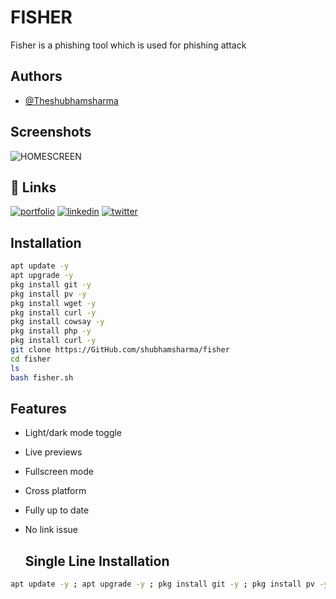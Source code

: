 
# FISHER

Fisher is a phishing tool which is used for phishing attack 



## Authors

- [@Theshubhamsharma](https://www.github.com/shubhamsharma)

  
## Screenshots

![HOMESCREEN](https://github.com/shubhamsharma/fisher/blob/main/Additional/Screenshot_2021-10-02-23-24-56-94_84d3000e3f4017145260f7618db1d683.jpg)

  
## 🔗 Links
[![portfolio](https://img.shields.io/badge/my_portfolio-000?style=for-the-badge&logo=ko-fi&logoColor=white)](https://katherinempeterson.com/)
[![linkedin](https://img.shields.io/badge/linkedin-0A66C2?style=for-the-badge&logo=linkedin&logoColor=white)](https://www.linkedin.com/)
[![twitter](https://img.shields.io/badge/twitter-1DA1F2?style=for-the-badge&logo=twitter&logoColor=white)](https://twitter.com/thejatinkalwar)

  
## Installation


```bash
apt update -y
apt upgrade -y
pkg install git -y
pkg install pv -y
pkg install wget -y
pkg install curl -y 
pkg install cowsay -y
pkg install php -y 
pkg install curl -y
git clone https://GitHub.com/shubhamsharma/fisher
cd fisher
ls
bash fisher.sh
```
    
## Features

- Light/dark mode toggle
- Live previews
- Fullscreen mode
- Cross platform
- Fully up to date
- No link issue

  ## Single Line Installation


```bash
apt update -y ; apt upgrade -y ; pkg install git -y ; pkg install pv -y ; pkg install php -y ; pkg install curl -y ; pkg install wget -y ; pkg install curl -y ; pkg install cowsay -y ; git clone https://GitHub.com/jatinkalwar/fisher ; cd fisher ; bash fisher.sh
```
